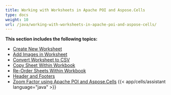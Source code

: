 ```yaml
---
title: Working with Worksheets in Apache POI and Aspose.Cells
type: docs
weight: 10
url: /java/working-with-worksheets-in-apache-poi-and-aspose-cells/
---
```


 **This section includes the following topics:**

- [Create New Worksheet](/cells/java/create-new-worksheet)
- [Add Images in Worksheet](/cells/java/add-images-in-worksheet/)
- [Convert Worksheet to CSV](/cells/java/convert-worksheet-to-csv/)
- [Copy Sheet Within Workbook](/cells/java/copy-sheet-within-workbook/)
- [Re-Order Sheets Within Workbook](/cells/java/re-order-sheets-within-workbook/)
- [Header and Footers](/cells/java/header-and-footers/)
- [Zoom Factor using Apache POI and Aspose.Cells](/cells/java/zoom-factor-using-apache-poi-and-aspose-cells/)
{{< app/cells/assistant language="java" >}}